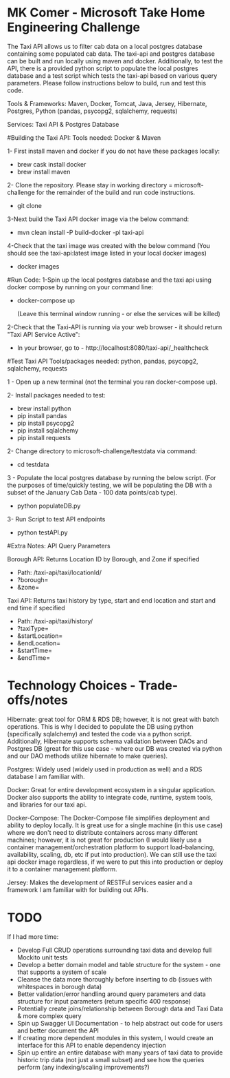 # MK Comer - Microsoft Take Home Engineering Challenge


The Taxi API allows us to filter cab data on a local postgres database containing some populated cab data. The taxi-api and postgres database can be built and run locally using maven and docker. Additionally, to test the API, there is a provided python script to populate the local postgres database and a test script which tests the taxi-api based on various query parameters. Please follow instructions below to build, run and test this code.

Tools & Frameworks: Maven, Docker, Tomcat, Java, Jersey, Hibernate, Postgres, Python (pandas, psycopg2, sqlalchemy, requests)

Services: Taxi API  & Postgres Database

#Building the Taxi API: 
Tools needed: Docker & Maven 

1- First install maven and docker if you do not have these packages locally:
* brew cask install docker
* brew install maven

2- Clone the repository. Please stay in working directory = microsoft-challenge for the remainder of the build and run code instructions.
* git clone 

3-Next build the Taxi API docker image via the below command:
* mvn clean install -P build-docker -pl taxi-api

4-Check that the taxi image was created with the below command (You should see the taxi-api:latest image listed in your local docker images) 
* docker images


#Run Code:
1-Spin up the local postgres database and the taxi api using docker compose by running on your command line:
 * docker-compose up 
 
    (Leave this terminal window running - or else the services will be killed)
 
2-Check that the Taxi-API is running via your web browser - it should return "Taxi API Service Active":
* In your browser, go to -  http://localhost:8080/taxi-api/_healthcheck


#Test Taxi API
Tools/packages needed: python, pandas, psycopg2, sqlalchemy, requests

1 - Open up a new terminal (not the terminal you ran docker-compose up). 

2- Install packages needed to test: 
* brew install python
* pip install pandas
* pip install psycopg2
* pip install sqlalchemy
* pip install requests

2- Change directory to microsoft-challenge/testdata via command:
* cd testdata

3 - Populate the local postgres database by running the below script. (For the purposes of time/quickly testing, we will be populating the DB with a subset of the January Cab Data - 100 data points/cab type).
* python populateDB.py

3- Run Script to test API endpoints
* python testAPI.py


#Extra Notes: API Query Parameters 

Borough API: Returns Location ID by Borough, and Zone if specified
* Path: /taxi-api/taxi/locationId/
* ?borough= 
* &zone=

Taxi API: Returns taxi history by type, start and end location and start and end time if specified
* Path: /taxi-api/taxi/history/
* ?taxiType= 
* &startLocation=
* &endLocation=
* &startTime=
* &endTime=

# Technology Choices - Trade-offs/notes
Hibernate: great tool for ORM & RDS DB; however, it is not great with batch operations. This is why I decided to populate the DB using python (specifically sqlalchemy) and tested the code via a python script. Additionally, Hibernate supports schema validation between DAOs and Postgres DB (great for this use case - where our DB was created via python and our DAO methods utilize hibernate to make queries).

Postgres: Widely used (widely used in production as well) and a RDS database I am familiar with.

Docker: Great for entire development ecosystem in a singular application. Docker also supports the ability to integrate code, runtime, system tools, and libraries for our taxi api.

Docker-Compose: The Docker-Compose file simplifies deployment and ability to deploy locally. It is great use for a single machine (in this use case) where we don't need to distribute containers across many different machines; however, it is not great for production (I would likely use a container management/orchestration platform to support load-balancing, availability, scaling, db, etc if put into production). We can still use the taxi api docker image regardless, if we were to put this into production or deploy it to a container management platform. 

Jersey: Makes the development of RESTFul services easier and a framework I am familiar with for building out APIs.


# TODO 
If I had more time: 
* Develop Full CRUD operations surrounding taxi data and develop full Mockito unit tests
* Develop a better domain model and table structure for the system - one that supports a system of scale
* Cleanse the data more thoroughly before inserting to db (issues with whitespaces in borough data)
* Better validation/error handling around query parameters and data structure for input parameters (return specific 400 response)
* Potentially create joins/relationship between Borough data and Taxi Data & more complex query
* Spin up Swagger UI Documentation - to help abstract out code for users and better document the API 
* If creating more dependent modules in this system, I would create an interface for this API to enable dependency injection
* Spin up entire an entire database with many years of taxi data to provide historic trip data (not just a small subset) and see how the queries perform (any indexing/scaling improvements?)
